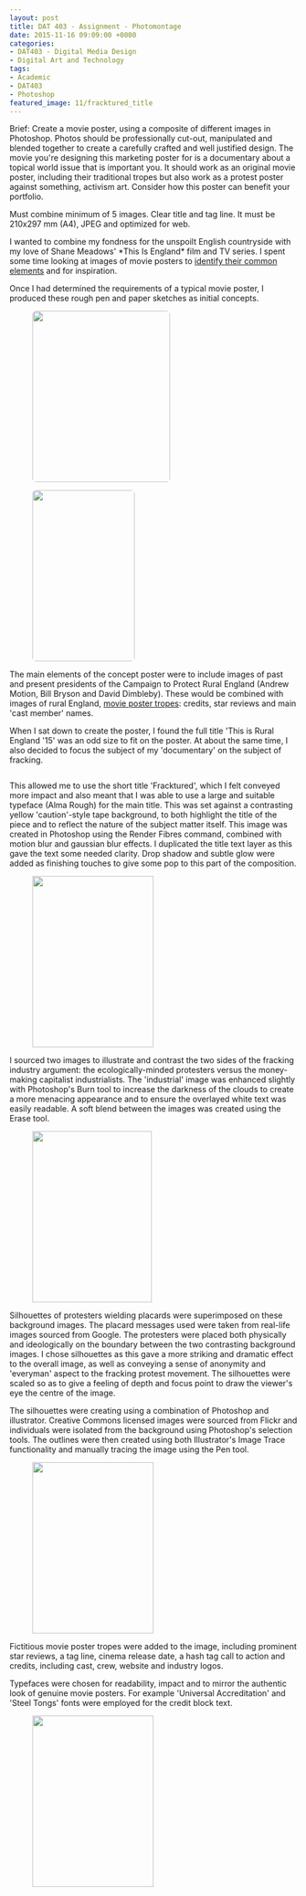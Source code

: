 ```yaml
---
layout: post
title: DAT 403 - Assignment - Photomontage
date: 2015-11-16 09:09:00 +0000
categories:
- DAT403 - Digital Media Design
- Digital Art and Technology
tags:
- Academic
- DAT403
- Photoshop
featured_image: 11/fracktured_title
---
```

Brief: Create a movie poster, using a composite of different images in Photoshop. Photos should be professionally cut-out, manipulated and blended together to create a carefully crafted and well justified design. The movie you're designing this marketing poster for is a documentary about a topical world issue that is important you. It should work as an original movie poster, including their traditional tropes but also work as a protest poster against something, activism art. Consider how this poster can benefit your portfolio.

Must combine minimum of 5 images. Clear title and tag line. It must be 210x297 mm (A4), JPEG and optimized for web.

<p>I wanted to combine my fondness for the unspoilt English countryside with my love of Shane Meadows' *This Is England* film and TV series. I spent some time looking at images of movie posters to <a href="{{ site.baseurl }}/dat-403-movie-poster-tropes-what-are-they/">identify their common elements</a> and for inspiration.</p>

Once I had determined the requirements of a typical movie poster, I produced these rough pen and paper sketches as initial concepts.

<div class="gallery">

<figure><a href="https://res.cloudinary.com/circleseven/image/upload/q_auto,f_auto/12/IMG_16101-e1445962906164"><img src="https://res.cloudinary.com/circleseven/image/upload/q_auto,f_auto/12/IMG_16101-e1445962906164" width="241" height="300" alt="" style="border-radius:6px" loading="lazy"></a></figure>
<figure><a href="https://res.cloudinary.com/circleseven/image/upload/q_auto,f_auto/12/IMG_16111-e1445962964594-scaled-1"><img src="https://res.cloudinary.com/circleseven/image/upload/q_auto,f_auto/12/IMG_16111-e1445962964594-scaled-1" width="179" height="300" alt="" style="border-radius:6px" loading="lazy"></a></figure>

</div>

<p>The main elements of the concept poster were to include images of past and present presidents of the Campaign to Protect Rural England (Andrew Motion, Bill Bryson and David Dimbleby). These would be combined with images of rural England, <a href="{{ site.baseurl }}/dat-403-movie-poster-tropes-what-are-they/">movie poster tropes</a>: credits, star reviews and main 'cast member' names.</p>

When I sat down to create the poster, I found the full title 'This is Rural England '15' was an odd size to fit on the poster. At about the same time, I also decided to focus the subject of my 'documentary' on the subject of fracking.

<figure><a href="https://res.cloudinary.com/circleseven/image/upload/q_auto,f_auto/12/fracktured_title"><img src="https://res.cloudinary.com/circleseven/image/upload/c_limit,w_800,h_800,q_auto,f_auto/12/fracktured_title" srcset="https://res.cloudinary.com/circleseven/image/upload/c_limit,w_400,q_auto,f_auto/12/fracktured_title 400w, https://res.cloudinary.com/circleseven/image/upload/c_limit,w_800,q_auto,f_auto/12/fracktured_title 800w, https://res.cloudinary.com/circleseven/image/upload/c_limit,w_1200,q_auto,f_auto/12/fracktured_title 1200w" sizes="(max-width: 768px) 100vw, 800px" alt="" style="border-radius:6px" loading="lazy"></a></figure>

This allowed me to use the short title 'Fracktured', which I felt conveyed more impact and also meant that I was able to use a large and suitable typeface (Alma Rough) for the main title. This was set against a contrasting yellow 'caution'-style tape background, to both highlight the title of the piece and to reflect the nature of the subject matter itself. This image was created in Photoshop using the Render Fibres command, combined with motion blur and gaussian blur effects. I duplicated the title text layer as this gave the text some needed clarity. Drop shadow and subtle glow were added as finishing touches to give some pop to this part of the composition.

<figure><a href="https://res.cloudinary.com/circleseven/image/upload/q_auto,f_auto/12/fracktured_background"><img src="https://res.cloudinary.com/circleseven/image/upload/q_auto,f_auto/12/fracktured_background" width="212" height="300" alt="" loading="lazy"></a></figure>

I sourced two images to illustrate and contrast the two sides of the fracking industry argument: the ecologically-minded protesters versus the money-making capitalist industrialists. The 'industrial' image was enhanced slightly with Photoshop's Burn tool to increase the darkness of the clouds to create a more menacing appearance and to ensure the overlayed white text was easily readable. A soft blend between the images was created using the Erase tool.

<figure><a href="https://res.cloudinary.com/circleseven/image/upload/q_auto,f_auto/12/protester_silhouettes"><img src="https://res.cloudinary.com/circleseven/image/upload/q_auto,f_auto/12/protester_silhouettes" width="209" height="300" alt="" loading="lazy"></a></figure>

Silhouettes of protesters wielding placards were superimposed on these background images. The placard messages used were taken from real-life images sourced from Google. The protesters were placed both physically and ideologically on the boundary between the two contrasting background images. I chose silhouettes as this gave a more striking and dramatic effect to the overall image, as well as conveying a sense of anonymity and 'everyman' aspect to the fracking protest movement. The silhouettes were scaled so as to give a feeling of depth and focus point to draw the viewer's eye the centre of the image.

The silhouettes were creating using a combination of Photoshop and illustrator. Creative Commons licensed images were sourced from Flickr and individuals were isolated from the background using Photoshop's selection tools. The outlines were then created using both Illustrator's Image Trace functionality and manually tracing the image using the Pen tool.

<figure><a href="https://res.cloudinary.com/circleseven/image/upload/q_auto,f_auto/12/fracktured_movie_poster_tropes-scaled-1"><img src="https://res.cloudinary.com/circleseven/image/upload/q_auto,f_auto/12/fracktured_movie_poster_tropes-scaled-1" width="212" height="300" alt="" loading="lazy"></a></figure>

Fictitious movie poster tropes were added to the image, including prominent star reviews, a tag line, cinema release date, a hash tag call to action and credits, including cast, crew, website and industry logos.

Typefaces were chosen for readability, impact and to mirror the authentic look of genuine movie posters. For example 'Universal Accreditation' and 'Steel Tongs' fonts were employed for the credit block text.

<figure><a href="https://res.cloudinary.com/circleseven/image/upload/q_auto,f_auto/03/fracktured_finished_poster_image"><img src="https://res.cloudinary.com/circleseven/image/upload/q_auto,f_auto/03/fracktured_finished_poster_image" width="212" height="300" alt="" loading="lazy"></a></figure>
